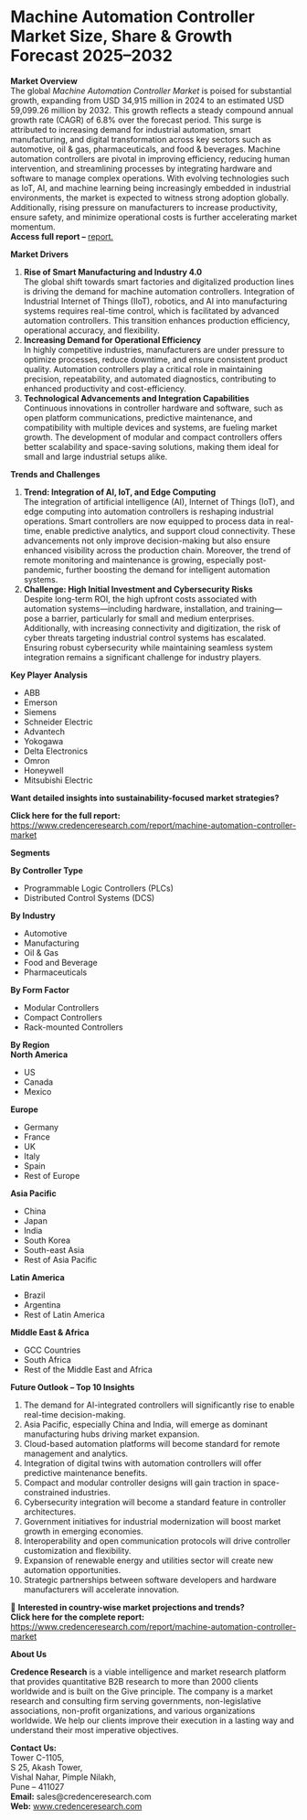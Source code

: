 # Machine Automation Controller Market Size, Share & Growth Forecast 2025–2032


<p><strong>Market Overview</strong><br /> The global <em>Machine Automation Controller Market</em> is poised for substantial growth, expanding from USD 34,915 million in 2024 to an estimated USD 59,099.26 million by 2032. This growth reflects a steady compound annual growth rate (CAGR) of 6.8% over the forecast period. This surge is attributed to increasing demand for industrial automation, smart manufacturing, and digital transformation across key sectors such as automotive, oil &amp; gas, pharmaceuticals, and food &amp; beverages. Machine automation controllers are pivotal in improving efficiency, reducing human intervention, and streamlining processes by integrating hardware and software to manage complex operations. With evolving technologies such as IoT, AI, and machine learning being increasingly embedded in industrial environments, the market is expected to witness strong adoption globally. Additionally, rising pressure on manufacturers to increase productivity, ensure safety, and minimize operational costs is further accelerating market momentum.<br /> <strong>Access full report &ndash;</strong> <a href="https://www.credenceresearch.com/report/machine-automation-controller-market">report.</a></p>
<p><strong>Market Drivers</strong></p>
<ol>
<li><strong> Rise of Smart Manufacturing and Industry 4.0</strong><br /> The global shift towards smart factories and digitalized production lines is driving the demand for machine automation controllers. Integration of Industrial Internet of Things (IIoT), robotics, and AI into manufacturing systems requires real-time control, which is facilitated by advanced automation controllers. This transition enhances production efficiency, operational accuracy, and flexibility.</li>
<li><strong> Increasing Demand for Operational Efficiency</strong><br /> In highly competitive industries, manufacturers are under pressure to optimize processes, reduce downtime, and ensure consistent product quality. Automation controllers play a critical role in maintaining precision, repeatability, and automated diagnostics, contributing to enhanced productivity and cost-efficiency.</li>
<li><strong> Technological Advancements and Integration Capabilities</strong><br /> Continuous innovations in controller hardware and software, such as open platform communications, predictive maintenance, and compatibility with multiple devices and systems, are fueling market growth. The development of modular and compact controllers offers better scalability and space-saving solutions, making them ideal for small and large industrial setups alike.</li>
</ol>
<p><strong>Trends and Challenges</strong></p>
<ol>
<li><strong> Trend: Integration of AI, IoT, and Edge Computing</strong><br /> The integration of artificial intelligence (AI), Internet of Things (IoT), and edge computing into automation controllers is reshaping industrial operations. Smart controllers are now equipped to process data in real-time, enable predictive analytics, and support cloud connectivity. These advancements not only improve decision-making but also ensure enhanced visibility across the production chain. Moreover, the trend of remote monitoring and maintenance is growing, especially post-pandemic, further boosting the demand for intelligent automation systems.</li>
<li><strong> Challenge: High Initial Investment and Cybersecurity Risks</strong><br /> Despite long-term ROI, the high upfront costs associated with automation systems&mdash;including hardware, installation, and training&mdash;pose a barrier, particularly for small and medium enterprises. Additionally, with increasing connectivity and digitization, the risk of cyber threats targeting industrial control systems has escalated. Ensuring robust cybersecurity while maintaining seamless system integration remains a significant challenge for industry players.</li>
</ol>
<p><strong>Key Player Analysis</strong></p>
<ul>
<li>ABB</li>
<li>Emerson</li>
<li>Siemens</li>
<li>Schneider Electric</li>
<li>Advantech</li>
<li>Yokogawa</li>
<li>Delta Electronics</li>
<li>Omron</li>
<li>Honeywell</li>
<li>Mitsubishi Electric</li>
</ul>
<p><strong>Want detailed insights into sustainability-focused market strategies?</strong></p>
<p><strong>Click here for the full report:</strong> <a href="https://www.credenceresearch.com/report/machine-automation-controller-market">https://www.credenceresearch.com/report/machine-automation-controller-market</a></p>
<p><strong>Segments</strong></p>
<p><strong>By Controller Type</strong></p>
<ul>
<li>Programmable Logic Controllers (PLCs)</li>
<li>Distributed Control Systems (DCS)</li>
</ul>
<p><strong>By Industry</strong></p>
<ul>
<li>Automotive</li>
<li>Manufacturing</li>
<li>Oil &amp; Gas</li>
<li>Food and Beverage</li>
<li>Pharmaceuticals</li>
</ul>
<p><strong>By Form Factor</strong></p>
<ul>
<li>Modular Controllers</li>
<li>Compact Controllers</li>
<li>Rack-mounted Controllers</li>
</ul>
<p><strong>By Region</strong><br /> <strong>North America</strong></p>
<ul>
<li>US</li>
<li>Canada</li>
<li>Mexico</li>
</ul>
<p><strong>Europe</strong></p>
<ul>
<li>Germany</li>
<li>France</li>
<li>UK</li>
<li>Italy</li>
<li>Spain</li>
<li>Rest of Europe</li>
</ul>
<p><strong>Asia Pacific</strong></p>
<ul>
<li>China</li>
<li>Japan</li>
<li>India</li>
<li>South Korea</li>
<li>South-east Asia</li>
<li>Rest of Asia Pacific</li>
</ul>
<p><strong>Latin America</strong></p>
<ul>
<li>Brazil</li>
<li>Argentina</li>
<li>Rest of Latin America</li>
</ul>
<p><strong>Middle East &amp; Africa</strong></p>
<ul>
<li>GCC Countries</li>
<li>South Africa</li>
<li>Rest of the Middle East and Africa</li>
</ul>
<p><strong>Future Outlook &ndash; Top 10 Insights</strong></p>
<ol>
<li>The demand for AI-integrated controllers will significantly rise to enable real-time decision-making.</li>
<li>Asia Pacific, especially China and India, will emerge as dominant manufacturing hubs driving market expansion.</li>
<li>Cloud-based automation platforms will become standard for remote management and analytics.</li>
<li>Integration of digital twins with automation controllers will offer predictive maintenance benefits.</li>
<li>Compact and modular controller designs will gain traction in space-constrained industries.</li>
<li>Cybersecurity integration will become a standard feature in controller architectures.</li>
<li>Government initiatives for industrial modernization will boost market growth in emerging economies.</li>
<li>Interoperability and open communication protocols will drive controller customization and flexibility.</li>
<li>Expansion of renewable energy and utilities sector will create new automation opportunities.</li>
<li>Strategic partnerships between software developers and hardware manufacturers will accelerate innovation.</li>
</ol>
<p>📌 <strong>Interested in country-wise market projections and trends?</strong><br /> <strong>Click here for the complete report:</strong> <a href="https://www.credenceresearch.com/report/machine-automation-controller-market">https://www.credenceresearch.com/report/machine-automation-controller-market</a></p>
<p><strong>About Us</strong></p>
<p><strong>Credence Research</strong> is a viable intelligence and market research platform that provides quantitative B2B research to more than 2000 clients worldwide and is built on the Give principle. The company is a market research and consulting firm serving governments, non-legislative associations, non-profit organizations, and various organizations worldwide. We help our clients improve their execution in a lasting way and understand their most imperative objectives.</p>
<p><strong>Contact Us:</strong><br /> Tower C-1105,<br /> S 25, Akash Tower,<br /> Vishal Nahar, Pimple Nilakh,<br /> Pune &ndash; 411027<br /> <strong>Email:</strong> sales@credenceresearch.com<br /> <strong>Web:</strong> <a href="http://www.credenceresearch.com">www.credenceresearch.com</a></p>
